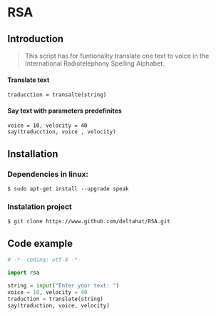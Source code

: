 # RSA

## Introduction

> This script has for funtionality translate one text to voice in
the International Radiotelephony Spelling Alphabet.
    
#### Translate text 

    traducction = transalte(string)

#### Say text with parameters predefinites
    
    voice = 10, velocity = 40
    say(traducction, voice , velocity)

## Installation

### Dependencies in linux:
```
$ sudo apt-get install --upgrade speak
```

### Instalation project
```
$ git clone https://www.github.com/deltahat/RSA.git
```

## Code example
```python
# -*- coding: utf-8 -*-

import rsa

string = input("Enter your text: ")
voice = 10, velocity = 40
traduction = translate(string)
say(traduction, voice, velocity)

```
